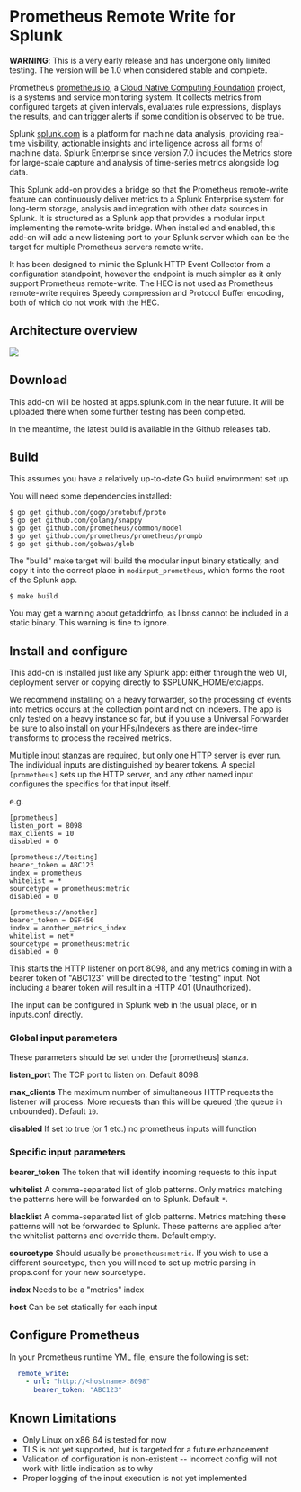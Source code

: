 # Prometheus Remote Write for Splunk

**WARNING**: This is a very early release and has undergone only limited testing. The version will be 1.0 when considered stable and complete.

Prometheus [prometheus.io](https://prometheus.io), a [Cloud Native Computing Foundation](https://cncf.io/) project, is a systems and service monitoring system. It collects metrics from configured targets at given intervals, evaluates rule expressions, displays the results, and can trigger alerts if some condition is observed to be true.

Splunk [splunk.com](https://www.splunk.com) is a platform for machine data analysis, providing real-time visibility, actionable insights and intelligence across all forms of machine data. Splunk Enterprise since version 7.0 includes the Metrics store for large-scale capture and analysis of time-series metrics alongside log data.

This Splunk add-on provides a bridge so that the Prometheus remote-write feature can continuously deliver metrics to a Splunk Enterprise system for long-term storage, analysis and integration with other data sources in Splunk. It is structured as a Splunk app that provides a modular input implementing the remote-write bridge. When installed and enabled, this add-on will add a new listening port to your Splunk server which can be the target for multiple Prometheus servers remote write.

It has been designed to mimic the Splunk HTTP Event Collector from a configuration standpoint, however the endpoint is much simpler as it only support Prometheus remote-write. The HEC is not used as Prometheus remote-write requires Speedy compression and Protocol Buffer encoding, both of which do not work with the HEC.

## Architecture overview

![](https://raw.githubusercontent.com/ltmon/splunk_modinput_prometheus/master/overview.png)

## Download

This add-on will be hosted at apps.splunk.com in the near future. It will be uploaded there when some further testing has been completed.

In the meantime, the latest build is available in the Github releases tab.

## Build

This assumes you have a relatively up-to-date Go build environment set up.

You will need some dependencies installed:

```
$ go get github.com/gogo/protobuf/proto
$ go get github.com/golang/snappy
$ go get github.com/prometheus/common/model
$ go get github.com/prometheus/prometheus/prompb
$ go get github.com/gobwas/glob
```

The "build" make target will build the modular input binary statically, and copy it into the correct place in `modinput_prometheus`, which forms the root of the Splunk app.

```
$ make build
```

You may get a warning about getaddrinfo, as libnss cannot be included in a static binary. This warning is fine to ignore.

## Install and configure

This add-on is installed just like any Splunk app: either through the web UI, deployment server or copying directly to $SPLUNK_HOME/etc/apps.

We recommend installing on a heavy forwarder, so the processing of events into metrics occurs at the collection point and not on indexers. The app is only tested on a heavy instance so far, but if you use a Universal Forwarder be sure to also install on your HFs/Indexers as there are index-time transforms to process the received metrics.

Multiple input stanzas are required, but only one HTTP server is ever run. The individual inputs are distinguished by bearer tokens. A special `[prometheus]` sets up the HTTP server, and any other named input configures the specifics for that input itself.

e.g.

```
[prometheus]
listen_port = 8098
max_clients = 10
disabled = 0

[prometheus://testing]
bearer_token = ABC123
index = prometheus
whitelist = *
sourcetype = prometheus:metric
disabled = 0

[prometheus://another]
bearer_token = DEF456
index = another_metrics_index
whitelist = net*
sourcetype = prometheus:metric
disabled = 0
```

This starts the HTTP listener on port 8098, and any metrics coming in with a bearer token of "ABC123" will be directed to the "testing" input. Not including a bearer token will result in a HTTP 401 (Unauthorized).

The input can be configured in Splunk web in the usual place, or in inputs.conf directly.

### Global input parameters

These parameters should be set under the [prometheus] stanza.

**listen_port**
The TCP port to listen on. Default 8098.

**max_clients**
The maximum number of simultaneous HTTP requests the listener will process. More requests than this will be queued (the queue in unbounded). Default `10`.

**disabled**
If set to true (or 1 etc.) no prometheus inputs will function

### Specific input parameters

**bearer_token**
The token that will identify incoming requests to this input

**whitelist**
A comma-separated list of glob patterns. Only metrics matching the patterns here will be forwarded on to Splunk. Default `*`.

**blacklist**
A comma-separated list of glob patterns. Metrics matching these patterns will not be forwarded to Splunk. These patterns are applied after the whitelist patterns and override them. Default empty.

**sourcetype**
Should usually be `prometheus:metric`. If you wish to use a different sourcetype, then you will need to set up metric parsing in props.conf for your new sourcetype.

**index**
Needs to be a "metrics" index

**host**
Can be set statically for each input

## Configure Prometheus

In your Prometheus runtime YML file, ensure the following is set:

```yaml
  remote_write:
    - url: "http://<hostname>:8098"
      bearer_token: "ABC123"
```

## Known Limitations

 - Only Linux on x86_64 is tested for now
 - TLS is not yet supported, but is targeted for a future enhancement
 - Validation of configuration is non-existent -- incorrect config will not work with little indication as to why
 - Proper logging of the input execution is not yet implemented
